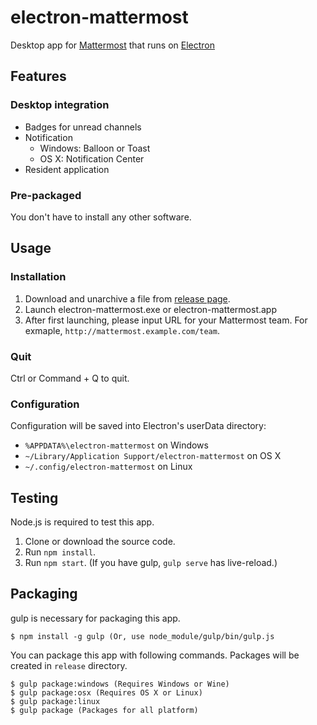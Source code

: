 # electron-mattermost
Desktop app for [Mattermost](http://www.mattermost.org/) that runs on [Electron](http://electron.atom.io/)


## Features

### Desktop integration
* Badges for unread channels
* Notification
  * Windows: Balloon or Toast
  * OS X: Notification Center
* Resident application

### Pre-packaged
You don't have to install any other software.


## Usage

### Installation
1. Download and unarchive a file from [release page](http://github.com/yuya-oc/electron-mattermost/releases).
2. Launch electron-mattermost.exe or electron-mattermost.app
3. After first launching, please input URL for your Mattermost team. For exmaple, `http://mattermost.example.com/team`.

### Quit
Ctrl or Command + Q to quit.

### Configuration
Configuration will be saved into Electron's userData directory:
* `%APPDATA%\electron-mattermost` on Windows
* `~/Library/Application Support/electron-mattermost` on OS X
* `~/.config/electron-mattermost` on Linux


## Testing
Node.js is required to test this app.

1. Clone or download the source code.
2. Run `npm install`.
3. Run `npm start`. (If you have gulp, `gulp serve` has live-reload.)


## Packaging
gulp is necessary for packaging this app.

```
$ npm install -g gulp (Or, use node_module/gulp/bin/gulp.js
```

You can package this app with following commands. Packages will be created in `release` directory.

```
$ gulp package:windows (Requires Windows or Wine)
$ gulp package:osx (Requires OS X or Linux)
$ gulp package:linux
$ gulp package (Packages for all platform)
```
